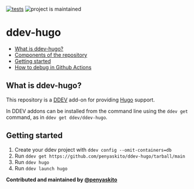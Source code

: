 [![tests](https://github.com/penyaskito/ddev-hugo/actions/workflows/tests.yml/badge.svg)](https://github.com/ddev/ddev-hugo/actions/workflows/tests.yml) ![project is maintained](https://img.shields.io/maintenance/yes/2024.svg)

# ddev-hugo <!-- omit in toc -->

* [What is ddev-hugo?](#what-is-ddev-hugo)
* [Components of the repository](#components-of-the-repository)
* [Getting started](#getting-started)
* [How to debug in Github Actions](#how-to-debug-tests-github-actions)

## What is ddev-hugo?

This repository is a [DDEV](https://ddev.readthedocs.io) add-on for providing [Hugo](https://gohugo.io) support.

In DDEV addons can be installed from the command line using the `ddev get` command, as in `ddev get ddev/ddev-hugo`.

## Getting started

1. Create your ddev project with `ddev config --omit-containers=db`
2. Run `ddev get https://github.com/penyaskito/ddev-hugo/tarball/main`
3. Run `ddev hugo`
4. Run `ddev launch hugo`

**Contributed and maintained by [@penyaskito](https://github.com/penyaskito)**
